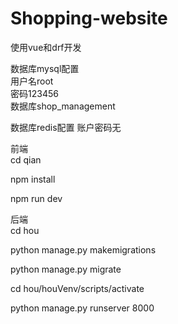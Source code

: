 # Shopping-website
使用vue和drf开发

数据库mysql配置   
用户名root   
密码123456   
数据库shop_management   

数据库redis配置
账户密码无

前端   
cd qian   

npm install   

npm run dev   

后端   
cd hou   

python manage.py makemigrations   

python manage.py migrate   

cd hou/houVenv/scripts/activate   

python manage.py runserver 8000   
